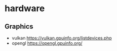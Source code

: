 # hardware

## Graphics

- vulkan <https://vulkan.gpuinfo.org/listdevices.php>
- opengl <https://opengl.gpuinfo.org/>
